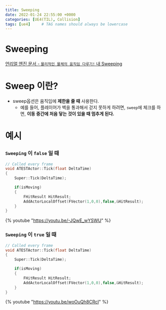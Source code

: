 ```yaml
---
title: Sweeping
date: 2022-01-24 22:55:00 +0000
categories: [UE4(TIL), Collision]
tags: [ue4]     # TAG names should always be lowercase
---
```


Sweeping
===

[언리얼 엔진 문서 - `물리적인 물체의 움직임 다루기!` 내 Sweeping](https://www.unrealengine.com/ko/blog/moving-physical-objects#:~:text=%EC%8A%A4%EC%9C%95(Sweep),%EA%B0%96%EA%B3%A0%20%EA%B3%84%EC%8B%A4%20%EA%B2%83%EC%9E%85%EB%8B%88%EB%8B%A4.)

# Sweep 이란?
- sweep옵션은 움직임에 **제한을 줄 때** 사용한다.
  - 예를 들어, 플레이어가 벽을 통과해서 걷지 못하게 하려면, `sweep`에 체크를 하면, **이동 중간에 처음 닿는 것이 있을 때 멈추게 된다.**

# 예시
### `Sweeping` 이 `false` 일 때

```cpp
// Called every frame
void ATESTActor::Tick(float DeltaTime)
{
	Super::Tick(DeltaTime);

	if(isMoving)
	{
		FHitResult HitResult;
		AddActorLocalOffset(FVector(1,0,0),false,&HitResult);
	}
}
```
 {% youtube "https://youtu.be/-JQwE_wYSWU" %}



### `Sweeping` 이 `true` 일 때

```cpp
// Called every frame
void ATESTActor::Tick(float DeltaTime)
{
	Super::Tick(DeltaTime);

	if(isMoving)
	{
		FHitResult HitResult;
		AddActorLocalOffset(FVector(1,0,0),false,&HitResult);
	}
}
```

 {% youtube "https://youtu.be/woOuQh8CRcI" %}

